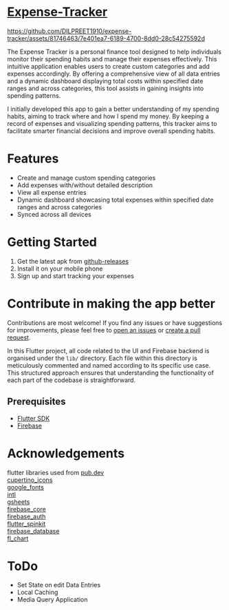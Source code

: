 # [Expense-Tracker](https://github.com/DILPREET1910/expense-tracker/releases)

https://github.com/DILPREET1910/expense-tracker/assets/81746463/7e401ea7-6189-4700-8dd0-28c54275592d

The Expense Tracker is a personal finance tool designed to help individuals monitor their spending habits and manage their expenses effectively. This intuitive application enables users to create custom categories and add expenses accordingly. By offering a comprehensive view of all data entries and a dynamic dashboard displaying total costs within specified date ranges and across categories, this tool assists in gaining insights into spending patterns.

I initially developed this app to gain a better understanding of my spending habits, aiming to track where and how I spend my money. By keeping a record of expenses and visualizing spending patterns, this tracker aims to facilitate smarter financial decisions and improve overall spending habits.

# Features
- Create and manage custom spending categories
- Add expenses with/without detailed description 
- View all expense entries
- Dynamic dashboard showcasing total expenses within specified date ranges and across categories
- Synced across all devices

# Getting Started
1. Get the latest apk from [github-releases](https://github.com/DILPREET1910/expense-tracker/releases)
2. Install it on your mobile phone
3. Sign up and start tracking your expenses

# Contribute in making the app better
Contributions are most welcome! If you find any issues or have suggestions for improvements, please feel free to [open an issues](https://github.com/DILPREET1910/expense-tracker/issues) or [create a pull request](https://github.com/DILPREET1910/expense-tracker/pulls).

In this Flutter project, all code related to the UI and Firebase backend is organised under the `lib/` directory. Each file within this directory is meticulously commented and named according to its specific use case. This structured approach ensures that understanding the functionality of each part of the codebase is straightforward.

## Prerequisites

- [Flutter SDK](https://docs.flutter.dev/get-started/install)
- [Firebase](https://firebase.google.com/)

# Acknowledgements

flutter libraries used from [pub.dev](pub.dev)\
[cupertino_icons](https://pub.dev/packages/cupertino_icons)\
[google_fonts](https://pub.dev/packages/google_fonts)\
[intl](https://pub.dev/packages/intl)\
[gsheets](https://pub.dev/packages/gsheets)\
[firebase_core](https://pub.dev/packages/firebase_core)\
[firebase_auth](https://pub.dev/packages/firebase_auth)\
[flutter_spinkit](https://pub.dev/packages/flutter_spinkit)\
[firebase_database](https://pub.dev/packages/firebase_database)\
[fl_chart](https://pub.dev/packages/fl_chart)

# ToDo
- Set State on edit Data Entries
- Local Caching
- Media Query Application
